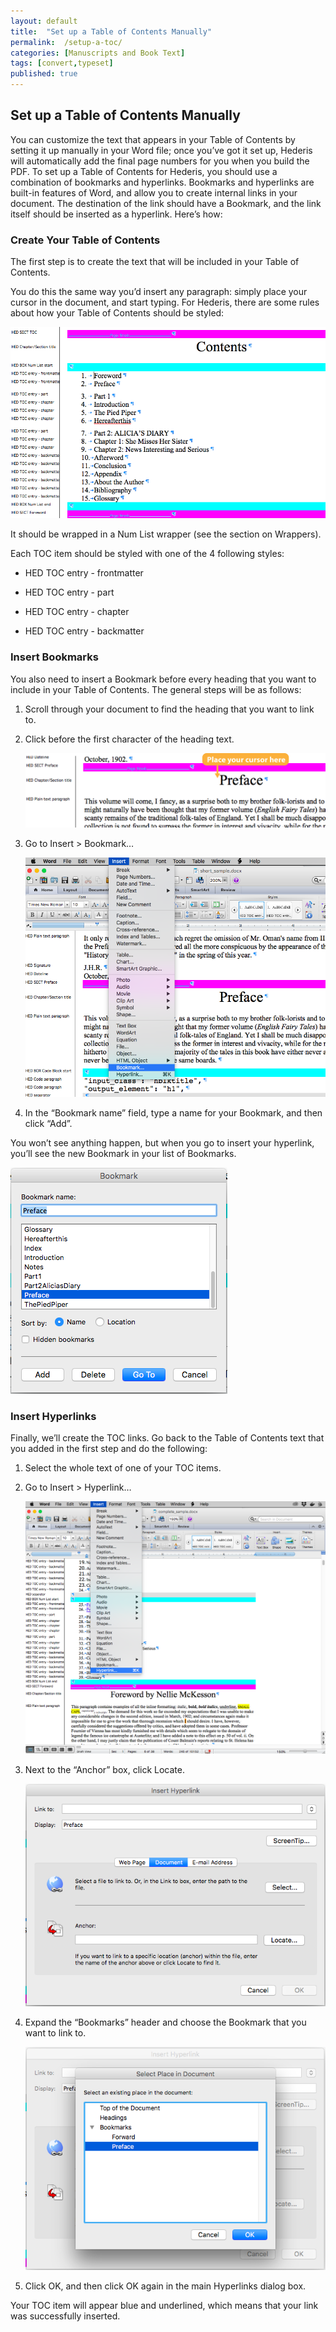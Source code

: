 ```yaml
---
layout: default
title:  "Set up a Table of Contents Manually"
permalink:  /setup-a-toc/
categories: [Manuscripts and Book Text]
tags: [convert,typeset]
published: true
---
```


<section data-type="chapter" class="hsecchapter" data-hederis-type="hsecchapter" id="setup-a-toc" data-pi-attrs="id: setup-a-toc; data-tags: convert,typeset;" role="doc-chapter" data-tags="convert,typeset" data-author-name=" " data-book-title=" " title="Set up a Table of Contents Manually"><h1 data-hederis-type="hblkchaptitle" class="hblkchaptitle" id="pV2yGK7oz">Set up a Table of Contents Manually</h1>
    <p class="hblkp" data-hederis-type="hblkp" id="p6SZDz2M2">You can customize the text that appears in your Table of Contents by setting it up manually in your Word file; once you&#8217;ve got it set up, Hederis will automatically add the final page numbers for you when you build the PDF. To set up a Table of Contents for Hederis, you should use a combination of bookmarks and hyperlinks. Bookmarks and hyperlinks are built-in features of Word, and allow you to create internal links in your document. The destination of the link should have a Bookmark, and the link itself should be inserted as a hyperlink. Here&#8217;s how:</p>
    <section class="hwprsubsection" data-hederis-type="hwprsubsection" id="pe6cxuzss" data-type="subsection" title="Create Your Table of Contents"><h1 data-hederis-type="hblktitle" class="hblktitle" id="pwojQGliz">Create Your Table of Contents</h1>
    <p class="hblkp" data-hederis-type="hblkp" id="pU5m2jdOU">The first step is to create the text that will be included in your Table of Contents.</p>
    <p class="hblkp" data-hederis-type="hblkp" id="pzW2auMQp">You do this the same way you&#8217;d insert any paragraph: simply place your cursor in the document, and start typing. For Hederis, there are some rules about how your Table of Contents should be styled:</p>
    <img data-hederis-type="hblkimg" class="hblkimg" id="pxHZKLguI" src="/images/toc0_1.png" data-img-src="toc0_1.png"/>
    <p class="hblkp" data-hederis-type="hblkp" id="pVqqsbXwp">It should be wrapped in a Num List wrapper (see the section on Wrappers).</p>
    <p class="hblkp" data-hederis-type="hblkp" id="pV0YNXta0">Each TOC item should be styled with one of the 4 following styles:</p>
    <ul class="hwprbulletlist" data-hederis-type="hwprbulletlist" id="pXj8FTD0i"><li class="hblkuli" data-hederis-type="hblkuli" id="liNKIegXOn"><p class="hblkuli" data-hederis-type="hblklip" id="pRZc7fYH4">HED TOC entry - frontmatter</p></li>
    <li class="hblkuli" data-hederis-type="hblkuli" id="lioFtxUjxb"><p class="hblkuli" data-hederis-type="hblklip" id="p5NuhvvjI">HED TOC entry - part</p></li>
    <li class="hblkuli" data-hederis-type="hblkuli" id="liDr0lBNi7"><p class="hblkuli" data-hederis-type="hblklip" id="pWIUPPZUF">HED TOC entry - chapter</p></li>
    <li class="hblkuli" data-hederis-type="hblkuli" id="liNOYgpUqn"><p class="hblkuli" data-hederis-type="hblklip" id="pC1XKQ9kf">HED TOC entry - backmatter</p></li>
    </ul>
    </section>
    <section class="hwprsubsection" data-hederis-type="hwprsubsection" id="p8X7Z451m" data-type="subsection" title="Insert Bookmarks"><h1 data-hederis-type="hblktitle" class="hblktitle" id="pmvSOe6rv">Insert Bookmarks</h1>
    <p class="hblkp" data-hederis-type="hblkp" id="p3qy2WaT0">You also need to insert a Bookmark before every heading that you want to include in your Table of Contents. The general steps will be as follows:</p>
    <ol class="hwprnumlist" data-hederis-type="hwprnumlist" id="pZgfe6qDF"><li class="hblkoli" data-hederis-type="hblkoli" id="liaxnLHZjr"><p class="hblkoli" data-hederis-type="hblklip" id="pjuV0LX56">Scroll through your document to find the heading that you want to link to.</p></li>
    <li class="hblkoli" data-hederis-type="hblkoli" id="li71eFFmcy"><p class="hblkoli" data-hederis-type="hblklip" id="poYi0KH8e">Click before the first character of the heading text.</p><img data-hederis-type="hblkimg" class="hblkimg" id="phthnSfjD" src="/images/toc1_1.png" data-img-src="toc1_1.png"/>
    </li>
    <li class="hblkoli" data-hederis-type="hblkoli" id="liJUjeyba8"><p class="hblkoli" data-hederis-type="hblklip" id="psOLoLYA5">Go to Insert &gt; Bookmark&#8230;</p><img data-hederis-type="hblkimg" class="hblkimg" id="peqstGhIA" src="/images/toc1_2.png" data-img-src="toc1_2.png"/>
    </li>
    <li class="hblkoli" data-hederis-type="hblkoli" id="lifnh5MidL"><p class="hblkoli" data-hederis-type="hblklip" id="pTV8SOE9Q">In the &#8220;Bookmark name&#8221; field, type a name for your Bookmark, and then click &#8220;Add&#8221;.</p></li>
    </ol>
    <p class="hblkp" data-hederis-type="hblkp" id="p1uzHUlW3">You won&#8217;t see anything happen, but when you go to insert your hyperlink, you&#8217;ll see the new Bookmark in your list of Bookmarks.</p>
    <img data-hederis-type="hblkimg" class="hblkimg" id="pEs2KjhlN" src="/images/toc1_3.png" data-img-src="toc1_3.png"/>
    </section>
    <section class="hwprsubsection" data-hederis-type="hwprsubsection" id="pzFa3nMBi" data-type="subsection" title="Insert Hyperlinks"><h1 data-hederis-type="hblktitle" class="hblktitle" id="paJscMGVv">Insert Hyperlinks</h1>
    <p class="hblkp" data-hederis-type="hblkp" id="pMBUuCeFM">Finally, we&#8217;ll create the TOC links. Go back to the Table of Contents text that you added in the first step and do the following:</p>
    <ol class="hwprnumlist" data-hederis-type="hwprnumlist" id="pcFHgqWMD"><li class="hblkoli" data-hederis-type="hblkoli" id="liUDQOiZdo"><p class="hblkoli" data-hederis-type="hblklip" id="pfPBKyNgs">Select the whole text of one of your TOC items.</p></li>
    <li class="hblkoli" data-hederis-type="hblkoli" id="lir8XthV94"><p class="hblkoli" data-hederis-type="hblklip" id="pf9G5MEpu">Go to Insert &gt; Hyperlink&#8230;</p><img data-hederis-type="hblkimg" class="hblkimg" id="p0xGvxUnu" src="/images/hyperlink1.png" data-img-src="hyperlink1.png"/>
    </li>
    <li class="hblkoli" data-hederis-type="hblkoli" id="licBRhxi8D"><p class="hblkoli" data-hederis-type="hblklip" id="pufyhRIS9">Next to the &#8220;Anchor&#8221; box, click Locate.</p><img data-hederis-type="hblkimg" class="hblkimg" id="py7WbM30G" src="/images/hyperlink2.png" data-img-src="hyperlink2.png"/>
    </li>
    <li class="hblkoli" data-hederis-type="hblkoli" id="li0WAOtaZ0"><p class="hblkoli" data-hederis-type="hblklip" id="pLI2T8DPO">Expand the &#8220;Bookmarks&#8221; header and choose the Bookmark that you want to link to.</p><img data-hederis-type="hblkimg" class="hblkimg" id="prEuUgYdA" src="/images/hyperlink4.png" data-img-src="hyperlink4.png"/>
    </li>
    <li class="hblkoli" data-hederis-type="hblkoli" id="liikCj5zCc"><p class="hblkoli" data-hederis-type="hblklip" id="pUkPYcuKH">Click OK, and then click OK again in the main Hyperlinks dialog box.</p></li>
    </ol>
    <p class="hblkp" data-hederis-type="hblkp" id="pqTYHW9mQ">Your TOC item will appear blue and underlined, which means that your link was successfully inserted.</p>
    </section>
    </section>
    